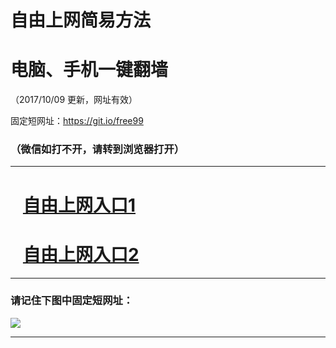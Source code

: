 ﻿# 自由上网简易方法

# 电脑、手机一键翻墙

（2017/10/09 更新，网址有效）

固定短网址：https://git.io/free99

### （微信如打不开，请转到浏览器打开）


***





# &nbsp;&nbsp; <a href="http://ft115832571.fwq-tz-1001.info/fwqtz01.html?t=100900124076 " target="_blank">自由上网入口1</a>
# &nbsp;&nbsp; <a href="http://ft790724121.fwq-tz-1002.info/fwqtz02.html?t=100900129063 " target="_blank">自由上网入口2</a>
***

### 请记住下图中固定短网址：

<img src="https://s3-us-west-2.amazonaws.com/fwq-1001/yjfq-20170905okok.png" /> 


***

